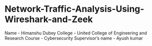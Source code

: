 # Network-Traffic-Analysis-Using-Wireshark-and-Zeek
Name - Himanshu Dubey
College - United College of Engineering and Research 
Course - Cybersecurity
Supervisor’s name - Ayush kumar 
